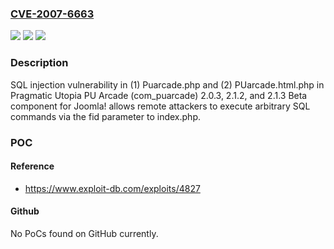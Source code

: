 ### [CVE-2007-6663](https://cve.mitre.org/cgi-bin/cvename.cgi?name=CVE-2007-6663)
![](https://img.shields.io/static/v1?label=Product&message=n%2Fa&color=blue)
![](https://img.shields.io/static/v1?label=Version&message=n%2Fa&color=blue)
![](https://img.shields.io/static/v1?label=Vulnerability&message=n%2Fa&color=brighgreen)

### Description

SQL injection vulnerability in (1) Puarcade.php and (2) PUarcade.html.php in Pragmatic Utopia PU Arcade (com_puarcade) 2.0.3, 2.1.2, and 2.1.3 Beta component for Joomla!  allows remote attackers to execute arbitrary SQL commands via the fid parameter to index.php.

### POC

#### Reference
- https://www.exploit-db.com/exploits/4827

#### Github
No PoCs found on GitHub currently.

